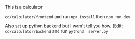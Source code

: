 This is a calculator

```cd/calculator/frontend``` and run ```npm install``` then ```npm run dev```

Also set up python backend but I wom't tell you how.
(Edit: ```cd/calculator/backend``` and run ```python3  server.py```
